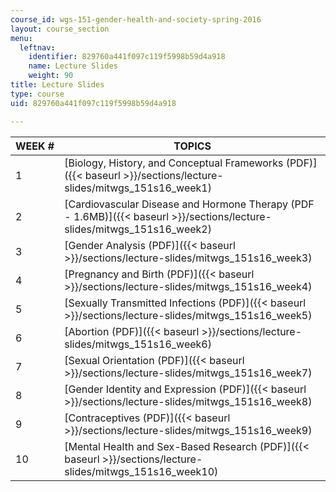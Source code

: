 ```yaml
---
course_id: wgs-151-gender-health-and-society-spring-2016
layout: course_section
menu:
  leftnav:
    identifier: 829760a441f097c119f5998b59d4a918
    name: Lecture Slides
    weight: 90
title: Lecture Slides
type: course
uid: 829760a441f097c119f5998b59d4a918

---
```


| WEEK # | TOPICS |
| --- | --- |
| 1 | [Biology, History, and Conceptual Frameworks (PDF)]({{< baseurl >}}/sections/lecture-slides/mitwgs_151s16_week1) |
| 2 | [Cardiovascular Disease and Hormone Therapy (PDF - 1.6MB)]({{< baseurl >}}/sections/lecture-slides/mitwgs_151s16_week2) |
| 3 | [Gender Analysis (PDF)]({{< baseurl >}}/sections/lecture-slides/mitwgs_151s16_week3) |
| 4 | [Pregnancy and Birth (PDF)]({{< baseurl >}}/sections/lecture-slides/mitwgs_151s16_week4) |
| 5 | [Sexually Transmitted Infections (PDF)]({{< baseurl >}}/sections/lecture-slides/mitwgs_151s16_week5) |
| 6 | [Abortion (PDF)]({{< baseurl >}}/sections/lecture-slides/mitwgs_151s16_week6) |
| 7 | [Sexual Orientation (PDF)]({{< baseurl >}}/sections/lecture-slides/mitwgs_151s16_week7) |
| 8 | [Gender Identity and Expression (PDF)]({{< baseurl >}}/sections/lecture-slides/mitwgs_151s16_week8) |
| 9 | [Contraceptives (PDF)]({{< baseurl >}}/sections/lecture-slides/mitwgs_151s16_week9) |
| 10 | [Mental Health and Sex-Based Research (PDF)]({{< baseurl >}}/sections/lecture-slides/mitwgs_151s16_week10)